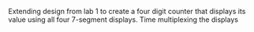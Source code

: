 Extending design from lab 1 to create a four digit counter that displays its value using all four 7-segment displays. 
Time multiplexing the displays
